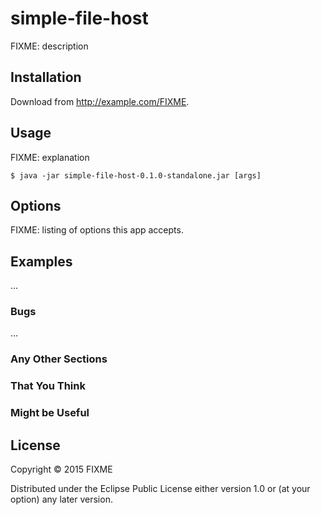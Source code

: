 # simple-file-host

FIXME: description

## Installation

Download from http://example.com/FIXME.

## Usage

FIXME: explanation

    $ java -jar simple-file-host-0.1.0-standalone.jar [args]

## Options

FIXME: listing of options this app accepts.

## Examples

...

### Bugs

...

### Any Other Sections
### That You Think
### Might be Useful

## License

Copyright © 2015 FIXME

Distributed under the Eclipse Public License either version 1.0 or (at
your option) any later version.
